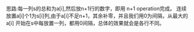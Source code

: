 思路:每一列s的总和为a[i],然后放n+1行的数字，即用 n+1 operation完成。
连续放置a[i]个1为s[i]列,由于a[i]不足n+1，其余补零，并且我们用0为间隔，从最大的a[i]
开始在s中每放置一列，都用0间隔，总体的效果就会是各行不同。

